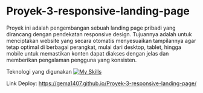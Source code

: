 # Proyek-3-responsive-landing-page

Proyek ini adalah pengembangan sebuah landing page pribadi yang dirancang dengan pendekatan responsive design. Tujuannya adalah untuk menciptakan website yang secara otomatis menyesuaikan tampilannya agar tetap optimal di berbagai perangkat, mulai dari desktop, tablet, hingga mobile untuk memastikan konten dapat diakses dengan jelas dan memberikan pengalaman pengguna yang konsisten.

Teknologi yang digunakan
[![My Skills](https://skillicons.dev/icons?i=html,css)](https://skillicons.dev)

Link Deploy:
https://gema1407.github.io/Proyek-3-responsive-landing-page/
